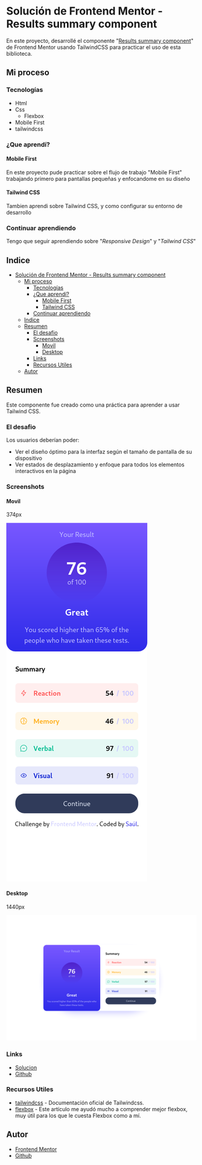 # Solución de Frontend Mentor - Results summary component

En este proyecto, desarrollé el componente "[Results summary component](https://www.frontendmentor.io/challenges/results-summary-component-CE_K6s0maV)" de Frontend Mentor usando TailwindCSS para practicar el uso de esta biblioteca.

## Mi proceso

### Tecnologías

- Html
- Css
  - Flexbox
- Mobile First
- tailwindcss

### ¿Que aprendí?

#### Mobile First

En este proyecto pude practicar sobre el flujo de trabajo "Mobile First" trabajando primero para pantallas pequeñas y enfocandome en su diseño

#### Tailwind CSS

Tambien aprendi sobre Tailwind CSS, y como configurar su entorno de desarrollo

### Continuar aprendiendo

Tengo que seguir aprendiendo sobre "*Responsive Design*" y "*Tailwind CSS*"

## Indice

- [Solución de Frontend Mentor - Results summary component](#solución-de-frontend-mentor---results-summary-component)
  - [Mi proceso](#mi-proceso)
    - [Tecnologías](#tecnologías)
    - [¿Que aprendí?](#que-aprendí)
      - [Mobile First](#mobile-first)
      - [Tailwind CSS](#tailwind-css)
    - [Continuar aprendiendo](#continuar-aprendiendo)
  - [Indice](#indice)
  - [Resumen](#resumen)
    - [El desafio](#el-desafio)
    - [Screenshots](#screenshots)
      - [Movil](#movil)
      - [Desktop](#desktop)
    - [Links](#links)
    - [Recursos Utiles](#recursos-utiles)
  - [Autor](#autor)

## Resumen

Este componente fue creado como una práctica para aprender a usar Tailwind CSS.

### El desafio

Los usuarios deberían poder:

- Ver el diseño óptimo para la interfaz según el tamaño de pantalla de su dispositivo
- Ver estados de desplazamiento y enfoque para todos los elementos interactivos en la página

### Screenshots

#### Movil

374px

![movíl](./movil.png)

#### Desktop

1440px

![desktop](./desktop.png)

### Links

- [Solucion](https://www.frontendmentor.io/challenges/results-summary-component-CE_K6s0maV)
- [Github](https://github.com/Salando50/ResultsSummaryComponent)

### Recursos Utiles

- [tailwindcss](https://tailwindcss.com/) - Documentación oficial de Tailwindcss.
- [flexbox](https://css-tricks.com/snippets/css/a-guide-to-flexbox/) - Este artículo me ayudó mucho a comprender mejor flexbox, muy útil para los que le cuesta Flexbox como a mí.

## Autor

- [Frontend Mentor](https://www.frontendmentor.io/profile/Salando50)
- [Github](https://github.com/Salando50?tab=repositories)
